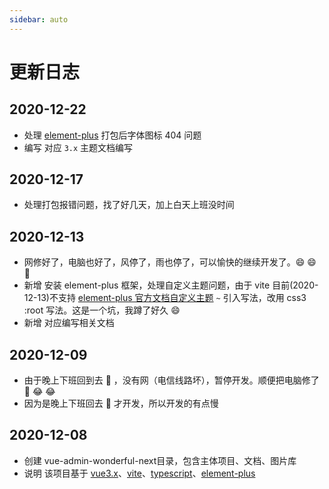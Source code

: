 ```yaml
---
sidebar: auto
---
```

# 更新日志
## 2020-12-22
- 处理 [element-plus](https://element-plus.gitee.io/#/zh-CN/component/icon) 打包后字体图标 404 问题
- 编写 对应 `3.x` 主题文档编写

## 2020-12-17
- 处理打包报错问题，找了好几天，加上白天上班没时间

## 2020-12-13
- 网修好了，电脑也好了，风停了，雨也停了，可以愉快的继续开发了。:smile: :smile: :muscle:
- 新增 安装 element-plus 框架，处理自定义主题问题，由于 vite 目前(2020-12-13)不支持 [element-plus 官方文档自定义主题](https://element-plus.org/#/zh-CN/component/custom-theme) `~` 引入写法，改用 css3 :root 写法。这是一个坑，我蹲了好久 :smile:
- 新增 对应编写相关文档

## 2020-12-09
- 由于晚上下班回到去 :crescent_moon: ，没有网（电信线路坏），暂停开发。顺便把电脑修了 :watermelon: :joy: :joy:
- 因为是晚上下班回去 :crescent_moon: 才开发，所以开发的有点慢

## 2020-12-08
- 创建 vue-admin-wonderful-next目录，包含主体项目、文档、图片库
- 说明 该项目基于 [vue3.x](https://github.com/vuejs/vue-next)、[vite](https://github.com/vitejs/vite)、[typescript](https://github.com/microsoft/TypeScript)、[element-plus](https://github.com/element-plus/element-plus)

